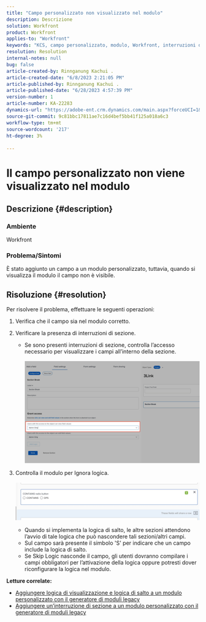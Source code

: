 ```yaml
---
title: "Campo personalizzato non visualizzato nel modulo"
description: Descrizione
solution: Workfront
product: Workfront
applies-to: "Workfront"
keywords: "KCS, campo personalizzato, modulo, Workfront, interruzioni di sezione, generatore di moduli, logica di salto"
resolution: Resolution
internal-notes: null
bug: false
article-created-by: Rinnganung Kachui .
article-created-date: "6/8/2023 2:21:05 PM"
article-published-by: Rinnganung Kachui .
article-published-date: "6/28/2023 4:57:39 PM"
version-number: 1
article-number: KA-22283
dynamics-url: "https://adobe-ent.crm.dynamics.com/main.aspx?forceUCI=1&pagetype=entityrecord&etn=knowledgearticle&id=193690ad-0706-ee11-8f6e-6045bd006793"
source-git-commit: 9c81bbc17811ae7c16d4bef5bb41f125a018a6c3
workflow-type: tm+mt
source-wordcount: '217'
ht-degree: 3%

---
```


# Il campo personalizzato non viene visualizzato nel modulo

## Descrizione {#description}


### <b>Ambiente</b>

Workfront

### <b>Problema/Sintomi</b>

È stato aggiunto un campo a un modulo personalizzato, tuttavia, quando si visualizza il modulo il campo non è visibile.


## Risoluzione {#resolution}


Per risolvere il problema, effettuare le seguenti operazioni:

1. Verifica che il campo sia nel modulo corretto.
2. Verificare la presenza di interruzioni di sezione.

   - Se sono presenti interruzioni di sezione, controlla l’accesso necessario per visualizzare i campi all’interno della sezione.                     ![](assets/f585c275-ad15-ee11-8f6e-6045bd006793.png)
3. Controlla il modulo per Ignora logica.                                                                                                                                               ![](assets/6067dbce-ad15-ee11-8f6e-6045bd006793.png)
   - Quando si implementa la logica di salto, le altre sezioni attendono l’avvio di tale logica che può nascondere tali sezioni/altri campi.
   - Sul campo sarà presente il simbolo &#39;S&#39; per indicare che un campo include la logica di salto.
   - Se Skip Logic nasconde il campo, gli utenti dovranno compilare i campi obbligatori per l’attivazione della logica oppure potresti dover riconfigurare la logica nel modulo.


<b>Letture correlate:</b>

- [Aggiungere logica di visualizzazione e logica di salto a un modulo personalizzato con il generatore di moduli legacy](https://experienceleague.adobe.com/docs/workfront/using/administration-and-setup/customize/custom-forms/custom-form-builder/use-the-custom-form-builder/display-or-skip-logic-custom-form.html)
- [Aggiungere un’interruzione di sezione a un modulo personalizzato con il generatore di moduli legacy](https://experienceleague.adobe.com/docs/workfront/using/administration-and-setup/customize/custom-forms/custom-form-builder/use-the-custom-form-builder/add-a-section-break-to-a-custom-form.htm)



